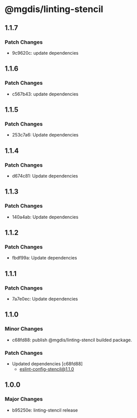 # @mgdis/linting-stencil

## 1.1.7

### Patch Changes

- 9c9620c: update dependencies

## 1.1.6

### Patch Changes

- c567b43: update dependencies

## 1.1.5

### Patch Changes

- 253c7a6: Update dependencies

## 1.1.4

### Patch Changes

- d674c81: Update dependencies

## 1.1.3

### Patch Changes

- 140a4ab: Update dependencies

## 1.1.2

### Patch Changes

- fbdf99a: Update dependencies

## 1.1.1

### Patch Changes

- 7a7e0ec: Update dependencies

## 1.1.0

### Minor Changes

- c68fd88: publish @mgdis/linting-stencil builded package.

### Patch Changes

- Updated dependencies [c68fd88]
  - eslint-config-stencil@1.1.0

## 1.0.0

### Major Changes

- b95250e: linting-stencil release
